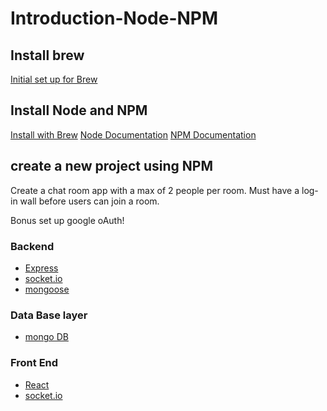 # Introduction-Node-NPM

## Install brew
[Initial set up for Brew](https://brew.sh/ "Initial set up for Brew")

## Install Node and NPM
[Install with Brew](https://www.dyclassroom.com/howto-mac/how-to-install-nodejs-and-npm-on-mac-using-homebrew "Install with Home brew")
[Node Documentation](https://nodejs.org/en/docs/ "Node Documentation")
[NPM Documentation](https://docs.npmjs.com/http:// "NPM Documentation")

## create a new project using NPM
Create a chat room app with a max of 2 people per room. Must have a log-in wall before users can join a room.

Bonus set up google oAuth!

### Backend
* [Express](https://expressjs.com/en/api.html "Express")
* [socket.io](https://socket.io/docs/ "socket.io")
* [mongoose](https://mongoosejs.com/docs/api.html "mongoose")

### Data Base layer
* [mongo DB](https://docs.mongodb.com/ "mongo DB")

### Front End
* [React](https://reactjs.org/docs/getting-started.html "React")
* [socket.io](https://socket.io/docs/ "socket.io")

